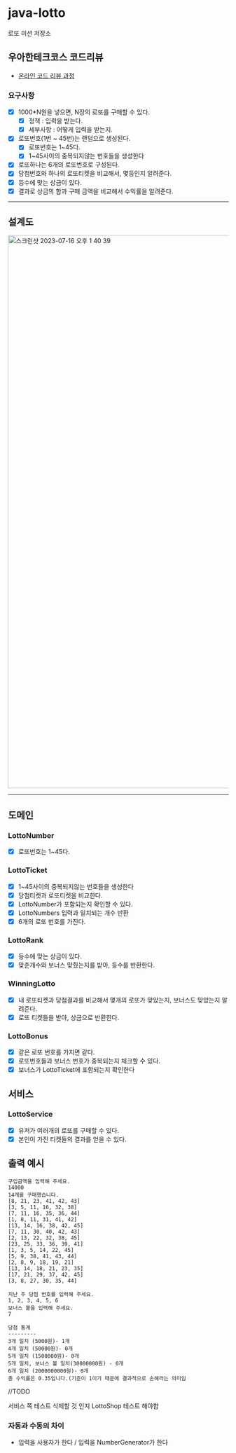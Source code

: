 # java-lotto

로또 미션 저장소

## 우아한테크코스 코드리뷰

- [온라인 코드 리뷰 과정](https://github.com/woowacourse/woowacourse-docs/blob/master/maincourse/README.md)

### 요구사항

- [x] 1000*N원을 넣으면, N장의 로또를 구매할 수 있다.
  - [x] 정책 : 입력을 받는다.
  - [x] 세부사항 : 어떻게 입력을 받는지.
- [x] 로또번호(1번 ~ 45번)는 랜덤으로 생성된다.
  - [x] 로또번호는 1~45다.
  - [x] 1~45사이의 중복되지않는 번호들을 생성한다
- [x] 로또하나는 6개의 로또번호로 구성된다.
- [x] 당첨번호와 하나의 로또티켓을 비교해서, 몇등인지 알려준다.
- [x] 등수에 맞는 상금이 있다.
- [x] 결과로 상금의 합과 구매 금액을 비교해서 수익률을 알려준다.

---

## 설계도

<img width="1263" alt="스크린샷 2023-07-16 오후 1 40 39" src="https://github.com/chanwooDev/java-lotto/assets/39613774/1614b592-560e-4e6a-b1ca-c9111713ac5f">


---

## 도메인

### LottoNumber

- [x] 로또번호는 1~45다.

### LottoTicket

- [x] 1~45사이의 중복되지않는 번호들을 생성한다
- [x] 당첨티켓과 로또티켓을 비교한다.
- [x] LottoNumber가 포함되는지 확인할 수 있다.
- [x] LottoNumbers 입력과 일치되는 개수 반환
- [x] 6개의 로또 번호를 가진다.

### LottoRank

- [x] 등수에 맞는 상금이 있다.
- [x] 맞춘개수와 보너스 맞췄는지를 받아, 등수를 반환한다.

### WinningLotto

- [x] 내 로또티켓과 당첨결과를 비교해서 몇개의 로또가 맞았는지, 보너스도 맞았는지 알려준다.
- [x] 로또 티켓들을 받아, 상금으로 반환한다.

### LottoBonus

- [x] 같은 로또 번호를 가지면 같다.
- [x] 로또번호들과 보너스 번호가 중복되는지 체크할 수 있다.
- [x] 보너스가 LottoTicket에 포함되는지 확인한다

## 서비스

### LottoService

- [x] 유저가 여러개의 로또를 구매할 수 있다.
- [x] 본인이 가진 티켓들의 결과를 얻을 수 있다.

## 출력 예시

```
구입금액을 입력해 주세요.
14000
14개를 구매했습니다.
[8, 21, 23, 41, 42, 43]
[3, 5, 11, 16, 32, 38]
[7, 11, 16, 35, 36, 44]
[1, 8, 11, 31, 41, 42]
[13, 14, 16, 38, 42, 45]
[7, 11, 30, 40, 42, 43]
[2, 13, 22, 32, 38, 45]
[23, 25, 33, 36, 39, 41]
[1, 3, 5, 14, 22, 45]
[5, 9, 38, 41, 43, 44]
[2, 8, 9, 18, 19, 21]
[13, 14, 18, 21, 23, 35]
[17, 21, 29, 37, 42, 45]
[3, 8, 27, 30, 35, 44]

지난 주 당첨 번호를 입력해 주세요.   
1, 2, 3, 4, 5, 6   
보너스 볼을 입력해 주세요.   
7

당첨 통계
---------
3개 일치 (5000원)- 1개
4개 일치 (50000원)- 0개
5개 일치 (1500000원)- 0개
5개 일치, 보너스 볼 일치(30000000원) - 0개
6개 일치 (2000000000원)- 0개
총 수익률은 0.35입니다.(기준이 1이기 때문에 결과적으로 손해라는 의미임
```

//TODO

서비스 쪽 테스트 삭제할 것 인지
LottoShop 테스트 해야함

### 자동과 수동의 차이
- 입력을 사용자가 한다 / 입력을 NumberGenerator가 한다


